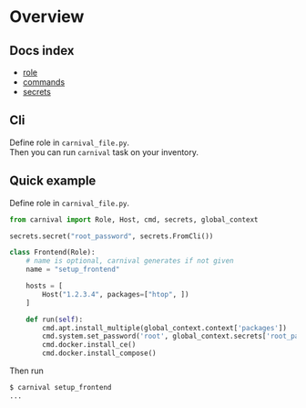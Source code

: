 # Overview

## Docs index
* [role](1%20-%20role.md)
* [commands](2%20-%20commands.md)
* [secrets](3%20-%20secrets.md)

## Cli
Define role in `carnival_file.py`.  
Then you can run `carnival` task on your inventory.

## Quick example
Define role in `carnival_file.py`.
```python
from carnival import Role, Host, cmd, secrets, global_context

secrets.secret("root_password", secrets.FromCli())

class Frontend(Role):
    # name is optional, carnival generates if not given
    name = "setup_frontend"

    hosts = [
        Host("1.2.3.4", packages=["htop", ])
    ]

    def run(self):
        cmd.apt.install_multiple(global_context.context['packages'])
        cmd.system.set_password('root', global_context.secrets['root_password'])
        cmd.docker.install_ce()
        cmd.docker.install_compose()
```

Then run
```bash
$ carnival setup_frontend
...
